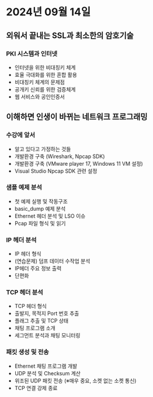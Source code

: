 # 2024년 09월 14일

## 외워서 끝내는 SSL과 최소한의 암호기술

### PKI 시스템과 인터넷

- 인터넷을 위한 비대칭키 체계
- 효율 극대화를 위한 혼합 활용
- 비대칭키 체계의 문제점
- 공개키 신뢰를 위한 검증체계
- 웹 서비스와 공인인증서

## 이해하면 인생이 바뀌는 네트워크 프로그래밍

### 수강에 앞서

- 알고 있다고 가정하는 것들
- 개발환경 구축 (Wireshark, Npcap SDK)
- 개발환경 구축 (VMware player 17, Windows 11 VM 설정)
- Visual Studio Npcap SDK 관련 설정

### 샘플 예제 분석

- 첫 예제 실행 및 작동구조
- basic_dump 예제 분석
- Ethernet 헤더 분석 및 LSO 이슈
- Pcap 파일 형식 및 읽기

### IP 헤더 분석

- IP 헤더 형식
- (연습문제) 덤프 데이터 수작업 분석
- IP헤더 주요 정보 출력
- 단편화

### TCP 헤더 분석

- TCP 헤더 형식
- 출발지, 목적지 Port 번호 추출
- 플래그 추출 및 TCP 상태
- 채팅 프로그램 소개
- 세그먼트 분석과 채팅 모니터링

### 패킷 생성 및 전송

- Ethernet 채팅 프로그램 개발
- UDP 분석 및 Checksum 계산
- 위조된 UDP 패킷 전송 (※매우 중요, 소켓 없는 소켓 통신)
- TCP 연결 강제 종료
